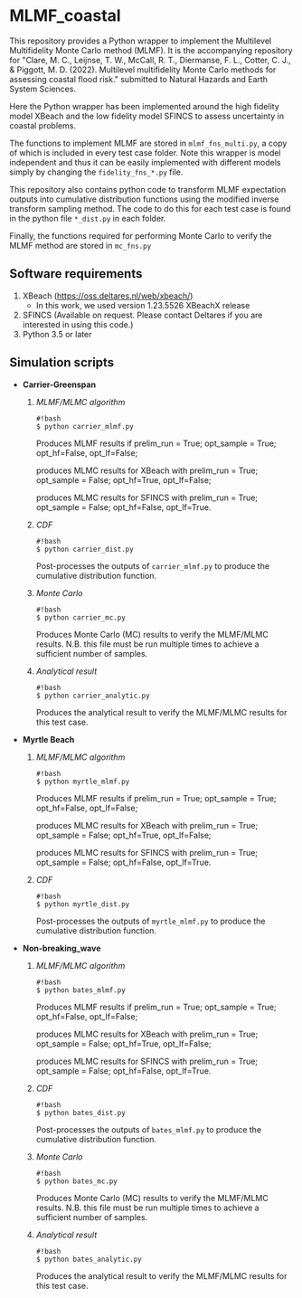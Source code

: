 # MLMF_coastal

This repository provides a Python wrapper to implement the Multilevel Multifidelity Monte Carlo method (MLMF). It is the accompanying repository for "Clare, M. C., Leijnse, T. W., McCall, R. T., Diermanse, F. L., Cotter, C. J., & Piggott, M. D. (2022). Multilevel multifidelity Monte Carlo methods for assessing coastal flood risk." submitted to Natural Hazards and Earth System Sciences.

Here the Python wrapper has been implemented around the high fidelity model XBeach and the low fidelity model SFINCS to assess uncertainty in coastal problems.

The functions to implement MLMF are stored in `mlmf_fns_multi.py`, a copy of which is included in every test case folder. Note this wrapper is model independent and thus it can be easily implemented with different models simply by changing the `fidelity_fns_*.py` file.

This repository also contains python code to transform MLMF expectation outputs into cumulative distribution functions using the modified inverse transform sampling method. The code to do this for each test case is found in the python file `*_dist.py` in each folder.

Finally, the functions required for performing Monte Carlo to verify the MLMF method are stored in `mc_fns.py`

Software requirements
-------------------------

1. XBeach (https://oss.deltares.nl/web/xbeach/)
    * In this work, we used version 1.23.5526 XBeachX release
2. SFINCS (Available on request. Please contact Deltares if you are interested in using this code.)
3. Python 3.5 or later


Simulation scripts
------------------

* **Carrier-Greenspan**

   1. _MLMF/MLMC algorithm_
      ```
      #!bash
      $ python carrier_mlmf.py
      ```
      Produces MLMF results if prelim_run = True; opt_sample = True; opt_hf=False, opt_lf=False;
    
      produces MLMC results for XBeach with prelim_run = True; opt_sample = False; opt_hf=True, opt_lf=False;
    
      produces MLMC results for SFINCS with prelim_run = True; opt_sample = False; opt_hf=False, opt_lf=True.
   
   2. _CDF_
      ```
      #!bash
      $ python carrier_dist.py
      ```
      Post-processes the outputs of `carrier_mlmf.py` to produce the cumulative distribution function.

   3. _Monte Carlo_
      ```
      #!bash
      $ python carrier_mc.py
      ```
      Produces Monte Carlo (MC) results to verify the MLMF/MLMC results. N.B. this file must be run multiple times to achieve a sufficient number of samples.
    
   4. _Analytical result_
      ```
      #!bash
      $ python carrier_analytic.py
      ```
      Produces the analytical result to verify the MLMF/MLMC results for this test case.

* **Myrtle Beach**

   1. _MLMF/MLMC algorithm_
      ```
      #!bash
      $ python myrtle_mlmf.py
      ```
      Produces MLMF results if prelim_run = True; opt_sample = True; opt_hf=False, opt_lf=False;
  
      produces MLMC results for XBeach with prelim_run = True; opt_sample = False; opt_hf=True, opt_lf=False;
    
      produces MLMC results for SFINCS with prelim_run = True; opt_sample = False; opt_hf=False, opt_lf=True.
 
   2. _CDF_
      ```
      #!bash
      $ python myrtle_dist.py
      ```
      Post-processes the outputs of `myrtle_mlmf.py` to produce the cumulative distribution function.

* **Non-breaking_wave**

   1. _MLMF/MLMC algorithm_
      ```
      #!bash
      $ python bates_mlmf.py
      ```
      Produces MLMF results if prelim_run = True; opt_sample = True; opt_hf=False, opt_lf=False;
    
      produces MLMC results for XBeach with prelim_run = True; opt_sample = False; opt_hf=True, opt_lf=False;
    
      produces MLMC results for SFINCS with prelim_run = True; opt_sample = False; opt_hf=False, opt_lf=True.
    
   2. _CDF_
      ```
      #!bash
      $ python bates_dist.py
      ```
      Post-processes the outputs of `bates_mlmf.py` to produce the cumulative distribution function.

   3. _Monte Carlo_
      ```
      #!bash
      $ python bates_mc.py
      ```
      Produces Monte Carlo (MC) results to verify the MLMF/MLMC results. N.B. this file must be run multiple times to achieve a sufficient number of samples.

   4. _Analytical result_
      ```
      #!bash
      $ python bates_analytic.py
      ```
      Produces the analytical result to verify the MLMF/MLMC results for this test case.
